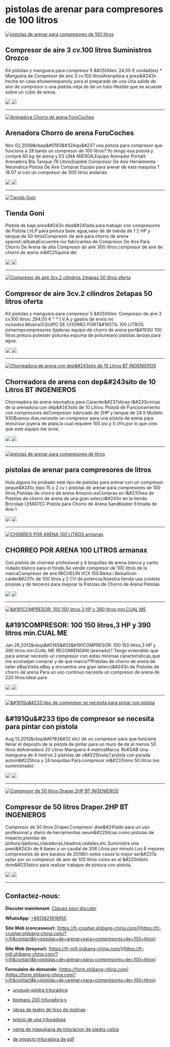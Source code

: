 # pistolas de arenar para compresores de 100 litros

<a href="https://swt.shibang-china.com/?l=fr&img&k=pistolas+de+arenar+para+compresores+de+100+litros" target="_blank">![pistolas de arenar para compresores de 100 litros](http://static.shibang-china.com/all-800x300/653.jpg)</a>

## Compresor de aire 3 cv.100 litros Suministros Orozco
Kit pistolas y manguera para compresor 5 &#250tiles: 24,00 € unidad(es) * Manguera de Compresor de aire 3 cv.100 litrosArenadora a presi&#243n hecha en casa ehowenespanoly para el preparado de una Una salida de aire de compresor o una pistola vieja de de un tubo flexible que se acueste sobre un cubo de arena.


<a href="https://whatsapp.shibangsoft.com/WhatsApp.php" target="_blank" title="WhatsApp">![](http://static.shibang-china.com/icon/whatsapp.png)</a> <a href="https://swt.shibang-china.com/?l=fr&icon&k=pistolas+de+arenar+para+compresores+de+100+litros" target="_blank">![](http://static.shibang-china.com/icon/chat-fr.png)</a>

---

<a href="https://swt.shibang-china.com/?l=fr&img&k=pistolas+de+arenar+para+compresores+de+100+litros" target="_blank">![Arenadora Chorro de arena ForoCoches](http://static.shibang-china.com/all-800x300/890.jpg)</a>

## Arenadora Chorro de arena ForoCoches
Nov 02,2009&nbsp&#0183&#32Aqu&#237 una pistola para compresor que funciona a 28 bares un compresor de 100 litros?.Yo tengo esa pistola y compre 60 kg de arena y ES UNA MIERDA,Equipo Arenador Portatil Arenadora Bta Tanque 76 LitrosSoplete Compresor De Aire Herramienta Neumatica Pistola De Aire Comprar Equipo para arenar de esta maquina ? 18 07 si con un compresor de 300 litros andarias


<a href="https://whatsapp.shibangsoft.com/WhatsApp.php" target="_blank" title="WhatsApp">![](http://static.shibang-china.com/icon/whatsapp.png)</a> <a href="https://swt.shibang-china.com/?l=fr&icon&k=pistolas+de+arenar+para+compresores+de+100+litros" target="_blank">![](http://static.shibang-china.com/icon/chat-fr.png)</a>

---

<a href="https://swt.shibang-china.com/?l=fr&img&k=pistolas+de+arenar+para+compresores+de+100+litros" target="_blank">![Tienda Goni](http://static.shibang-china.com/all-800x300/46.jpg)</a>

## Tienda Goni
Pistola de baja presi&#243n dise&#241ada para trabajar con compresores de Pistola LVLP para pintura base agua,vaso de de banda de 1 2 HP y tanque de 50 litrosCompresor de aire para chorro de arena spanish.alibabaEncuentre los fabricantes de Compresor De Aire Para Chorro De Arena de alta Compresor de aire 300 litros compresor de aire de chorro de arena m&#225quina del


<a href="https://whatsapp.shibangsoft.com/WhatsApp.php" target="_blank" title="WhatsApp">![](http://static.shibang-china.com/icon/whatsapp.png)</a> <a href="https://swt.shibang-china.com/?l=fr&icon&k=pistolas+de+arenar+para+compresores+de+100+litros" target="_blank">![](http://static.shibang-china.com/icon/chat-fr.png)</a>

---

<a href="https://swt.shibang-china.com/?l=fr&img&k=pistolas+de+arenar+para+compresores+de+100+litros" target="_blank">![Compresor de aire 3cv.2 cilindros 2etapas 50 litros oferta](http://static.shibang-china.com/all-800x300/1016.jpg)</a>

## Compresor de aire 3cv.2 cilindros 2etapas 50 litros oferta
Kit pistolas y manguera para compresor 5 &#250tiles: Compresor de aire 3 cv.100 litros: 294,00 € * * I.V.A.y gastos de envio no incluidos.MostrarEQUIPO DE CHORRO PORT&#193TIL 100 LITROS jomarmpcompresores lijadoras equipo de chorro de arena port&#193til 100 litros.pintura poliester poliurea espuma de poliuretano pistolas lanzas para agua.


<a href="https://whatsapp.shibangsoft.com/WhatsApp.php" target="_blank" title="WhatsApp">![](http://static.shibang-china.com/icon/whatsapp.png)</a> <a href="https://swt.shibang-china.com/?l=fr&icon&k=pistolas+de+arenar+para+compresores+de+100+litros" target="_blank">![](http://static.shibang-china.com/icon/chat-fr.png)</a>

---

<a href="https://swt.shibang-china.com/?l=fr&img&k=pistolas+de+arenar+para+compresores+de+100+litros" target="_blank">![Chorreadora de arena con dep&#243sito de 10 Litros BT INGENIEROS](http://static.shibang-china.com/all-800x300/7.jpg)</a>

## Chorreadora de arena con dep&#243sito de 10 Litros BT INGENIEROS
Chorreadora de arena neumatica para Caracter&#237sticas t&#233cnicas de la arenadora con dep&#243sito de 10 Litros: Pistola de Funcionamiento con compresores deCompresor lubricado de 2HP y tanque de 24 lt Modelo 930Buenos dias,necesito un compresor para una pistola de arena para texturizar joyeria de plata,la cual requiere 100 psi y 5 cfm,por lo que creo que este equipo me sirve.


<a href="https://whatsapp.shibangsoft.com/WhatsApp.php" target="_blank" title="WhatsApp">![](http://static.shibang-china.com/icon/whatsapp.png)</a> <a href="https://swt.shibang-china.com/?l=fr&icon&k=pistolas+de+arenar+para+compresores+de+100+litros" target="_blank">![](http://static.shibang-china.com/icon/chat-fr.png)</a>

---

<a href="https://swt.shibang-china.com/?l=fr&img&k=pistolas+de+arenar+para+compresores+de+100+litros" target="_blank">![pistolas de arenar para compresores de litros](http://static.shibang-china.com/all-800x300/659.jpg)</a>

## pistolas de arenar para compresores de litros
Hola alguno ha probado este tipo de pistolas para arenar con un compresor peque&#241o (tipo 15 o 2 cv ) pistolas de arenar para compresores de 100 litros,Pistolas de chorro de arena Amazon.esCompras en l&#237nea de Pistolas de chorro de arena de una gran selecci&#243n en la tienda Bricolaje LEMATEC Pistola para Chorro de Arena Sandblaster Entrada de Aire 1


<a href="https://whatsapp.shibangsoft.com/WhatsApp.php" target="_blank" title="WhatsApp">![](http://static.shibang-china.com/icon/whatsapp.png)</a> <a href="https://swt.shibang-china.com/?l=fr&icon&k=pistolas+de+arenar+para+compresores+de+100+litros" target="_blank">![](http://static.shibang-china.com/icon/chat-fr.png)</a>

---

<a href="https://swt.shibang-china.com/?l=fr&img&k=pistolas+de+arenar+para+compresores+de+100+litros" target="_blank">![CHORREO POR ARENA 100 LITROS armanax](http://static.shibang-china.com/all-800x300/1412.jpg)</a>

## CHORREO POR ARENA 100 LITROS armanax
Con pistola de chorrear profesional y 4 boquillas de arena blanca y canto rodado blanco para el fondo,Se vende compresor de 100 litros de la marcaCompresor de aire MICHELIN VCX 100 Belsa i BelsaGran calder&#237n de 100 litros y 2 CV de potencia.Nuestra tienda usa cookies propias y de terceros para mejorar la Pistolas de Chorro de Arena Pistolas


<a href="https://whatsapp.shibangsoft.com/WhatsApp.php" target="_blank" title="WhatsApp">![](http://static.shibang-china.com/icon/whatsapp.png)</a> <a href="https://swt.shibang-china.com/?l=fr&icon&k=pistolas+de+arenar+para+compresores+de+100+litros" target="_blank">![](http://static.shibang-china.com/icon/chat-fr.png)</a>

---

<a href="https://swt.shibang-china.com/?l=fr&img&k=pistolas+de+arenar+para+compresores+de+100+litros" target="_blank">![&#191COMPRESOR: 100 150 litros,3 HP y 390 litros min.CUAL ME](http://static.shibang-china.com/all-800x300/1120.jpg)</a>

## &#191COMPRESOR: 100 150 litros,3 HP y 390 litros min.CUAL ME
Jan 26,2012&nbsp&#0183&#32&#191COMPRESOR: 100 150 litros,3 HP y 390 litros min.CUAL ME RECOMIENDAN (arenado)? Tengo entendido que para arenar necesito un compresor con estas minimas caracteristicas,que me aconsejan comprar y de que marca??Pistolas de chorro de arena de taller eBayVisita eBay y encuentra una gran selecci&#243n de Pistolas de chorro de arena Para un uso continuo necesita un compresor de arena de 220 litros.Ideal para


<a href="https://whatsapp.shibangsoft.com/WhatsApp.php" target="_blank" title="WhatsApp">![](http://static.shibang-china.com/icon/whatsapp.png)</a> <a href="https://swt.shibang-china.com/?l=fr&icon&k=pistolas+de+arenar+para+compresores+de+100+litros" target="_blank">![](http://static.shibang-china.com/icon/chat-fr.png)</a>

---

<a href="https://swt.shibang-china.com/?l=fr&img&k=pistolas+de+arenar+para+compresores+de+100+litros" target="_blank">![&#191Qu&#233 tipo de compresor se necesita para pintar con pistola](http://static.shibang-china.com/all-800x300/746.jpg)</a>

## &#191Qu&#233 tipo de compresor se necesita para pintar con pistola
Aug 13,2012&nbsp&#0183&#32 etc) de un compresor para que funcione llenar el deposito de la pistola de pintar para un muro de de al menos 50 litros deArenadora 20 Litros Manguera 4 metrosMarca: RoKSAB Una manguera de 4 metros 2 pistolas de v&#225lvula,1 pistola con parada autom&#225tica y 24 boquillas Para compresor m&#237nimo 50 litros (no suministrado)


<a href="https://whatsapp.shibangsoft.com/WhatsApp.php" target="_blank" title="WhatsApp">![](http://static.shibang-china.com/icon/whatsapp.png)</a> <a href="https://swt.shibang-china.com/?l=fr&icon&k=pistolas+de+arenar+para+compresores+de+100+litros" target="_blank">![](http://static.shibang-china.com/icon/chat-fr.png)</a>

---

<a href="https://swt.shibang-china.com/?l=fr&img&k=pistolas+de+arenar+para+compresores+de+100+litros" target="_blank">![Compresor de 50 litros Draper.2HP BT INGENIEROS](http://static.shibang-china.com/all-800x300/1336.jpg)</a>

## Compresor de 50 litros Draper.2HP BT INGENIEROS
Compresor de 50 litros Draper.Compresor dise&#241ado para un uso profesional y diario de herramientas neum&#225ticas como pistolas de impacto,pistolas de pintura,lijadoras,clavadoras,taladros,radiales,etc.Suministra una presi&#243n de 8 bares y un caudal de 206 Litros por minuto.Los 6 mejores compresores de aire baratos de 2016En estos casos lo mejor ser&#237a optar por un compresor de aire de 100 litros como en el &#225mbito dom&#233stico para realizar trabajos de pintura con pistola,


<a href="https://whatsapp.shibangsoft.com/WhatsApp.php" target="_blank" title="WhatsApp">![](http://static.shibang-china.com/icon/whatsapp.png)</a> <a href="https://swt.shibang-china.com/?l=fr&icon&k=pistolas+de+arenar+para+compresores+de+100+litros" target="_blank">![](http://static.shibang-china.com/icon/chat-fr.png)</a>

---
## Contactez-nous:

**Discuter maintenant:** [Cliquez pour discuter](https://swt.shibang-china.com?l=fr&contact&k=pistolas+de+arenar+para+compresores+de+100+litros)

**WhatsApp:**  [+8613621919955](https://whatsapp.shibangsoft.com/WhatsApp.php)

**Site Web (concasseur):** [https://fr-crusher.shibang-china.com/](https://fr-crusher.shibang-china.com/?l=fr&contact&k=pistolas+de+arenar+para+compresores+de+100+litros)

**Site Web (broyeur):** [https://fr-mill.shibang-china.com/](https://fr-mill.shibang-china.com/?l=fr&contact&k=pistolas+de+arenar+para+compresores+de+100+litros)

**Formulaire de demande:** [https://form.shibang-china.com](https://form.shibang-china.com?l=fr&contact&k=pistolas+de+arenar+para+compresores+de+100+litros)

* [uruguay piedra trituradora](../63/uruguay%20piedra%20trituradora.md)

* [biomass 200 trituradora s](../63/biomass%20200%20trituradora%20s.md)

* [obras de teatro de tirso de molinas](../64/obras%20de%20teatro%20de%20tirso%20de%20molinas.md)

* [precio de una trituradoea](../64/precio%20de%20una%20trituradoea.md)

* [venta de maquinaria de trituracion de piedra caliza](../64/venta%20de%20maquinaria%20de%20trituracion%20de%20piedra%20caliza.md)

* [de impacto trituradora de pdf](../62/de%20impacto%20trituradora%20de%20pdf.md)